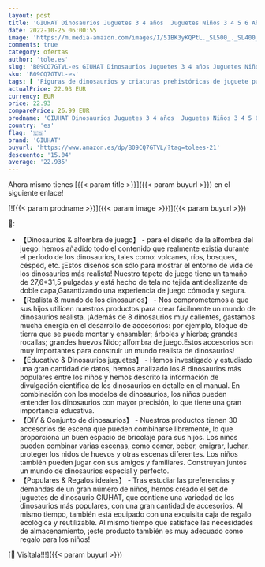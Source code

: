 ```yaml
---
layout: post
title: 'GIUHAT Dinosaurios Juguetes 3 4 años  Juguetes Niños 3 4 5 6 Años Regalo Niña 3-6 Años Regalo Navidad Niño Regalos Cumpleaños Niños Colegio 3 4 5 Años Juguetes'
date: 2022-10-25 06:00:55
image: 'https://m.media-amazon.com/images/I/51BK3yKQPtL._SL500_._SL400_.jpg'
comments: true
category: ofertas
author: 'tole.es'
slug: 'B09CQ7GTVL-es GIUHAT Dinosaurios Juguetes 3 4 años Juguetes Niños 3 4 5...'
sku: 'B09CQ7GTVL-es'
tags: [ 'Figuras de dinosaurios y criaturas prehistóricas de juguete para niños','Juguetes','Juguetes y juegos','Muñecos y figuras','giuhat','navidad','🇪🇸', ]
actualPrice: 22.93 EUR
currency: EUR
price: 22.93
comparePrice: 26.99 EUR
prodname: 'GIUHAT Dinosaurios Juguetes 3 4 años  Juguetes Niños 3 4 5 6 Años Regalo Niña 3-6 Años Regalo Navidad Niño Regalos Cumpleaños Niños Colegio 3 4 5 Años Juguetes'
country: 'es'
flag: '🇪🇸'
brand: 'GIUHAT'
buyurl: 'https://www.amazon.es/dp/B09CQ7GTVL/?tag=tolees-21'
descuento: '15.04'
average: '22.935'
---
```


Ahora mismo tienes [{{< param title >}}]({{< param buyurl >}}) en el siguiente enlace!

[![{{< param prodname >}}]({{< param image >}})]({{< param buyurl >}})

🔎:

- 【Dinosaurios & alfombra de juego】 - para el diseño de la alfombra del juego: hemos añadido todo el contenido que realmente existía durante el período de los dinosaurios, tales como: volcanes, ríos, bosques, césped, etc. ¡Estos diseños son sólo para mostrar el entorno de vida de los dinosaurios más realista! Nuestro tapete de juego tiene un tamaño de 27,6*31,5 pulgadas y está hecho de tela no tejida antideslizante de doble capa,Garantizando una experiencia de juego cómoda y segura.
- 【Realista & mundo de los dinosaurios】 - Nos comprometemos a que sus hijos utilicen nuestros productos para crear fácilmente un mundo de dinosaurios realista. ¡Además de 8 dinosaurios muy calientes, gastamos mucha energía en el desarrollo de accesorios: por ejemplo, bloque de tierra que se puede montar y ensamblar; árboles y hierba; grandes rocallas; grandes huevos Nido; alfombra de juego.Estos accesorios son muy importantes para construir un mundo realista de dinosaurios!
- 【Educativo & Dinosaurios juguetes】 - Hemos investigado y estudiado una gran cantidad de datos, hemos analizado los 8 dinosaurios más populares entre los niños y hemos descrito la información de divulgación científica de los dinosaurios en detalle en el manual. En combinación con los modelos de dinosaurios, los niños pueden entender los dinosaurios con mayor precisión, lo que tiene una gran importancia educativa.
- 【DIY & Conjunto de dinosaurios】 - Nuestros productos tienen 30 accesorios de escena que pueden combinarse libremente, lo que proporciona un buen espacio de bricolaje para sus hijos. Los niños pueden combinar varias escenas, como comer, beber, emigrar, luchar, proteger los nidos de huevos y otras escenas diferentes. Los niños también pueden jugar con sus amigos y familiares. Construyan juntos un mundo de dinosaurios especial y perfecto.
- 【Populares & Regalos ideales】 - Tras estudiar las preferencias y demandas de un gran número de niños, hemos creado el set de juguetes de dinosaurio GIUHAT, que contiene una variedad de los dinosaurios más populares, con una gran cantidad de accesorios. Al mismo tiempo, también está equipado con una exquisita caja de regalo ecológica y reutilizable. Al mismo tiempo que satisface las necesidades de almacenamiento, ¡este producto también es muy adecuado como regalo para los niños!

[🛒 Visítala!!!]({{< param buyurl >}})
